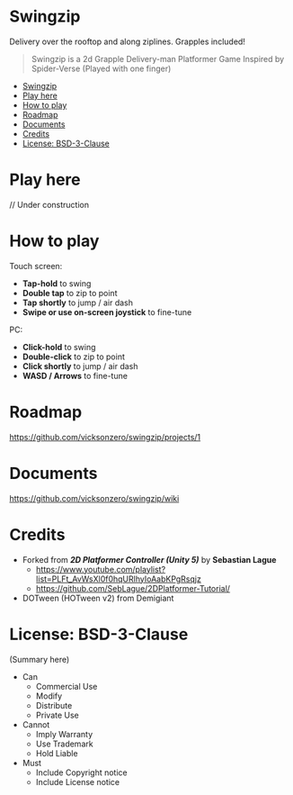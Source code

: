 # Swingzip

Delivery over the rooftop and along ziplines. Grapples included!

> Swingzip is a 2d Grapple Delivery-man Platformer Game Inspired by Spider-Verse (Played with one finger)


- [Swingzip](#swingzip)
- [Play here](#play-here)
- [How to play](#how-to-play)
- [Roadmap](#roadmap)
- [Documents](#documents)
- [Credits](#credits)
- [License: BSD-3-Clause](#license-bsd-3-clause)


# Play here

// Under construction

# How to play

Touch screen:

- **Tap-hold** to swing
- **Double tap** to zip to point
- **Tap shortly** to jump / air dash
- **Swipe or use on-screen joystick** to fine-tune

PC:

- **Click-hold** to swing
- **Double-click** to zip to point
- **Click shortly** to jump / air dash
- **WASD / Arrows** to fine-tune


# Roadmap

https://github.com/vicksonzero/swingzip/projects/1

# Documents

https://github.com/vicksonzero/swingzip/wiki

# Credits

- Forked from ***2D Platformer Controller (Unity 5)*** by **Sebastian Lague**
  - https://www.youtube.com/playlist?list=PLFt_AvWsXl0f0hqURlhyIoAabKPgRsqjz  
  - https://github.com/SebLague/2DPlatformer-Tutorial/
- DOTween (HOTween v2) from Demigiant

# License: BSD-3-Clause

(Summary here)

- Can
    - Commercial Use
    - Modify
    - Distribute
    - Private Use
- Cannot
    - Imply Warranty
    - Use Trademark
    - Hold Liable
- Must
    - Include Copyright notice
    - Include License notice
